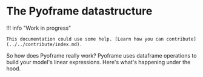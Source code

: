 # The Pyoframe datastructure

!!! info "Work in progress"

    This documentation could use some help. [Learn how you can contribute](../../contribute/index.md).

So how does Pyoframe really work? Pyoframe uses dataframe operations to build your model's linear expressions. Here's what's happening under the hood.